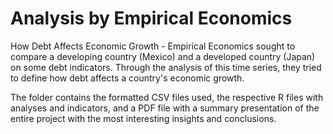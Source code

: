 # Analysis by Empirical Economics
How Debt Affects Economic Growth - Empirical Economics sought to compare a developing country (Mexico) and a developed country (Japan) on some debt indicators. Through the analysis of this time series, they tried to define how debt affects a country's economic growth.

The folder contains the formatted CSV files used, the respective R files with analyses and indicators, and a PDF file with a summary presentation of the entire project with the most interesting insights and conclusions.


